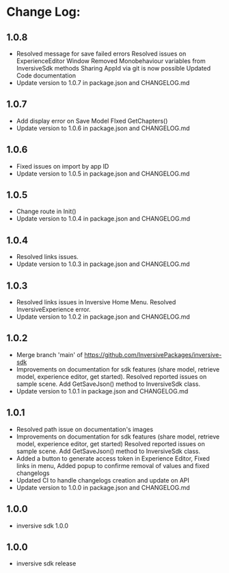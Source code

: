 # Change Log:



## 1.0.8

- Resolved message for save failed errors Resolved issues on ExperienceEditor Window Removed Monobehaviour variables from InversiveSdk methods Sharing AppId via git is now possible Updated Code documentation
- Update version to 1.0.7 in package.json and CHANGELOG.md


## 1.0.7

- Add display error on Save Model FIxed GetChapters()
- Update version to 1.0.6 in package.json and CHANGELOG.md


## 1.0.6

- Fixed issues on import by app ID
- Update version to 1.0.5 in package.json and CHANGELOG.md


## 1.0.5

- Change route in Init()
- Update version to 1.0.4 in package.json and CHANGELOG.md


## 1.0.4

- Resolved links issues.
- Update version to 1.0.3 in package.json and CHANGELOG.md


## 1.0.3

- Resolved links issues in Inversive Home Menu. Resolved InversiveExperience error.
- Update version to 1.0.2 in package.json and CHANGELOG.md


## 1.0.2

- Merge branch 'main' of https://github.com/InversivePackages/inversive-sdk
- Improvements on documentation for sdk features (share model, retrieve model, experience editor, get started). Resolved reported issues on sample scene. Add GetSaveJson() method to InversiveSdk class.
- Update version to 1.0.1 in package.json and CHANGELOG.md


## 1.0.1

- Resolved path issue on documentation's images
- Improvements on documentation for sdk features (share model, retrieve model, experience editor, get started) Resolved reported issues on sample scene. Add GetSaveJson() method to InversiveSdk class.
- Added a button to generate access token in Experience Editor, Fixed links in menu, Added popup to confirme removal of values and fixed changelogs
- Updated CI to handle changelogs creation and update on API
- Update version to 1.0.0 in package.json and CHANGELOG.md


## 1.0.0

- inversive sdk 1.0.0
## 1.0.0

- inversive sdk release